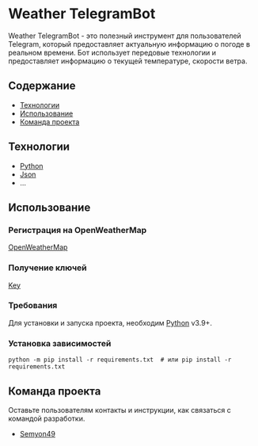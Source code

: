 # Weather TelegramBot
Weather TelegramBot - это полезный инструмент для пользователей Telegram, который предоставляет актуальную информацию о погоде в реальном времени. Бот использует передовые технологии и предоставляет информацию о текущей температуре, скорости ветра.

## Содержание
- [Технологии](#технологии)
- [Использование](#использование)
- [Команда проекта](#команда-проекта)

## Технологии
- [Python](https://www.python.org/)
- [Json](https://www.typescriptlang.org/)
- ...

## Использование

### Регистрация на OpenWeatherMap
[OpenWeatherMap](https://home.openweathermap.org/users/sign_in)

### Получение ключей
[Key](https://openweathermap.org/api)

### Требования
Для установки и запуска проекта, необходим [Python](https://www.python.org/) v3.9+.

### Установка зависимостей
```shell
python -m pip install -r requirements.txt  # или pip install -r requirements.txt
```

## Команда проекта
Оставьте пользователям контакты и инструкции, как связаться с командой разработки.

- [Semyon49](https://github.com/Semyon49)
